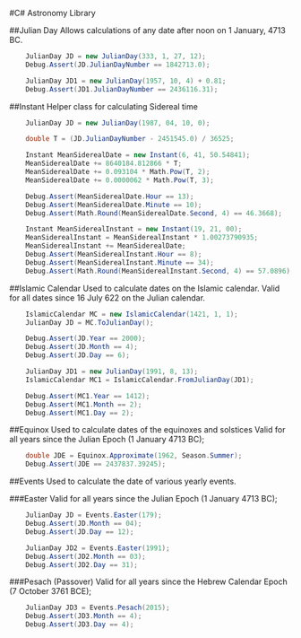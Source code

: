 ﻿#C# Astronomy Library

##Julian Day
Allows calculations of any date after noon on 1 January, 4713 BC.

```csharp
    JulianDay JD = new JulianDay(333, 1, 27, 12);
    Debug.Assert(JD.JulianDayNumber == 1842713.0);

    JulianDay JD1 = new JulianDay(1957, 10, 4) + 0.81;
    Debug.Assert(JD1.JulianDayNumber == 2436116.31);
```

##Instant
Helper class for calculating Sidereal time

```csharp
	JulianDay JD = new JulianDay(1987, 04, 10, 0);

    double T = (JD.JulianDayNumber - 2451545.0) / 36525;

    Instant MeanSiderealDate = new Instant(6, 41, 50.54841);
    MeanSiderealDate += 8640184.812866 * T;
    MeanSiderealDate += 0.093104 * Math.Pow(T, 2);
    MeanSiderealDate += 0.0000062 * Math.Pow(T, 3);

    Debug.Assert(MeanSiderealDate.Hour == 13);
    Debug.Assert(MeanSiderealDate.Minute == 10);
    Debug.Assert(Math.Round(MeanSiderealDate.Second, 4) == 46.3668);

    Instant MeanSiderealInstant = new Instant(19, 21, 00);
    MeanSiderealInstant = MeanSiderealInstant * 1.00273790935;
    MeanSiderealInstant += MeanSiderealDate;
    Debug.Assert(MeanSiderealInstant.Hour == 8);
    Debug.Assert(MeanSiderealInstant.Minute == 34);
    Debug.Assert(Math.Round(MeanSiderealInstant.Second, 4) == 57.0896);
```

##Islamic Calendar
Used to calculate dates on the Islamic calendar.
Valid for all dates since 16 July 622 on the Julian calendar.
```csharp
    IslamicCalendar MC = new IslamicCalendar(1421, 1, 1);
    JulianDay JD = MC.ToJulianDay();

    Debug.Assert(JD.Year == 2000);
    Debug.Assert(JD.Month == 4);
    Debug.Assert(JD.Day == 6);

    JulianDay JD1 = new JulianDay(1991, 8, 13);
    IslamicCalendar MC1 = IslamicCalendar.FromJulianDay(JD1);

    Debug.Assert(MC1.Year == 1412);
    Debug.Assert(MC1.Month == 2);
    Debug.Assert(MC1.Day == 2);
```

##Equinox
Used to calculate dates of the equinoxes and solstices
Valid for all years since the Julian Epoch (1 January 4713 BC);
```csharp
    double JDE = Equinox.Approximate(1962, Season.Summer);
    Debug.Assert(JDE == 2437837.39245);
```

##Events
Used to calculate the date of various yearly events.

###Easter
Valid for all years since the Julian Epoch (1 January 4713 BC);

```csharp
	JulianDay JD = Events.Easter(179);
	Debug.Assert(JD.Month == 04);
	Debug.Assert(JD.Day == 12);

	JulianDay JD2 = Events.Easter(1991);
	Debug.Assert(JD2.Month == 03);
	Debug.Assert(JD2.Day == 31);
```

###Pesach (Passover)
Valid for all years since the Hebrew Calendar Epoch (7 October 3761 BCE);

```csharp
	JulianDay JD3 = Events.Pesach(2015);
    Debug.Assert(JD3.Month == 4);
    Debug.Assert(JD3.Day == 4);
```
